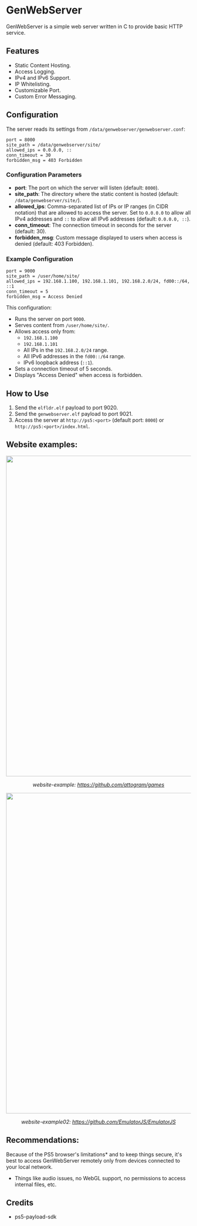 # GenWebServer

GenWebServer is a simple web server written in C to provide basic HTTP service. 


## Features

- Static Content Hosting.
- Access Logging.
- IPv4 and IPv6 Support.
- IP Whitelisting.
- Customizable Port.
- Custom Error Messaging.

## Configuration

The server reads its settings from `/data/genwebserver/genwebserver.conf`:

```plaintext
port = 8000
site_path = /data/genwebserver/site/
allowed_ips = 0.0.0.0, ::
conn_timeout = 30
forbidden_msg = 403 Forbidden
```

### Configuration Parameters

- **port**: The port on which the server will listen (default: `8000`).
- **site_path**: The directory where the static content is hosted (default: `/data/genwebserver/site/`).
- **allowed_ips**: Comma-separated list of IPs or IP ranges (in CIDR notation) that are allowed to access the server. Set to `0.0.0.0` to allow all IPv4 addresses and `::` to allow all IPv6 addresses (default: `0.0.0.0, ::`).
- **conn_timeout**: The connection timeout in seconds for the server (default: 30).
- **forbidden_msg**: Custom message displayed to users when access is denied (default: 403 Forbidden).

### Example Configuration

```plaintext
port = 9000
site_path = /user/home/site/
allowed_ips = 192.168.1.100, 192.168.1.101, 192.168.2.0/24, fd00::/64, ::1
conn_timeout = 5
forbidden_msg = Access Denied
```

This configuration:
- Runs the server on port `9000`.
- Serves content from `/user/home/site/`.
- Allows access only from:
  - `192.168.1.100`
  - `192.168.1.101`
  - All IPs in the `192.168.2.0/24` range.
  - All IPv6 addresses in the `fd00::/64` range.
  - IPv6 loopback address (`::1`).
- Sets a connection timeout of 5 seconds.
- Displays "Access Denied" when access is forbidden.


## How to Use

1. Send the `elfldr.elf` payload to port 9020.
2. Send the `genwebserver.elf` payload to port 9021.
3. Access the server at `http://ps5:<port>` (default port: `8000`) or `http://ps5:<port>/index.html`.


## Website examples:

<div align="center">

<img width="875" src="./genwebserver-test01.png">
<br>
<p><em>website-example: <a href="https://github.com/attogram/games">https://github.com/attogram/games</a></em></p>

<img width="875" src="./genwebserver-test02.png">
<br>
<p><em>website-example02: <a href="https://github.com/EmulatorJS/EmulatorJS">https://github.com/EmulatorJS/EmulatorJS</a></em></p>

</div>

## Recommendations:

Because of the PS5 browser's limitations* and to keep things secure, it's best to access GenWebServer remotely only from devices connected to your local network.


* Things like audio issues, no WebGL support, no permissions to access internal files, etc.


## Credits

- ps5-payload-sdk

